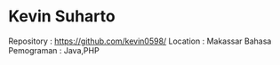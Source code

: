 # Kevin Suharto
Repository : https://github.com/kevin0598/
Location : Makassar
Bahasa Pemograman : Java,PHP